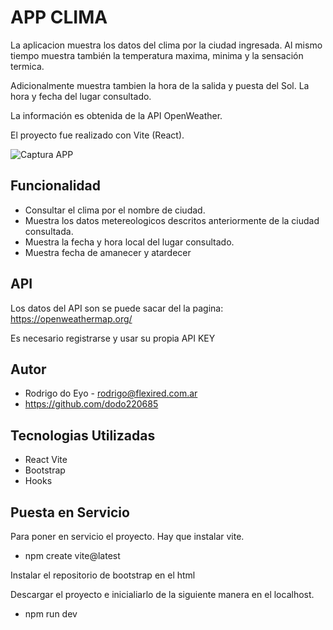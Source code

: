 # APP CLIMA

La aplicacion muestra los datos del clima por la ciudad ingresada. Al mismo tiempo muestra también la temperatura maxima, minima y la sensación termica.

Adicionalmente muestra tambien la hora de la salida y puesta del Sol. La hora y fecha del lugar consultado.

La información es obtenida de la API OpenWeather.

El proyecto fue realizado con Vite (React).

<img src="https://github.com/dodo220685/appClimaReact_rd/blob/main/src/assets/psAppClima.png" alt="Captura APP">




## Funcionalidad

 - Consultar el clima por el nombre de ciudad.
 - Muestra los datos metereologicos descritos anteriormente de la ciudad consultada.
- Muestra la fecha y hora local del lugar consultado.
- Muestra fecha de amanecer y atardecer

## API

Los datos del API son se puede sacar del la pagina:
https://openweathermap.org/

Es necesario registrarse y usar su propia API KEY


## Autor

- Rodrigo do Eyo - rodrigo@flexired.com.ar
- https://github.com/dodo220685

## Tecnologias Utilizadas

- React Vite
- Bootstrap
- Hooks


## Puesta en Servicio

Para poner en servicio el proyecto. Hay que instalar vite.

- npm create vite@latest

Instalar el repositorio de bootstrap en el html

Descargar el proyecto e inicialiarlo de la siguiente manera en el localhost.

- npm run dev
```